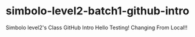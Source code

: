 # simbolo-level2-batch1-github-intro
Simbolo level2's Class GitHub Intro
Hello Testing!
Changing From Local!!
